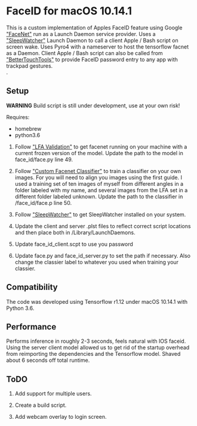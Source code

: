 # FaceID for macOS 10.14.1


This is a custom implementation of Apples FaceID feature using Google ["FaceNet"](https://github.com/davidsandberg/facenet) run as a Launch Daemon service provider. Uses a ["SleepWatcher"](https://www.bernhard-baehr.de) Launch Daemon to call a client Apple / Bash script on screen wake. Uses Pyro4 with a nameserver to host the tensorflow facnet as a Daemon. Client Apple / Bash script can also be called from ["BetterTouchTools"](https://folivora.ai) to provide FaceID password entry to any app with trackpad gestures.  
. 


## Setup

**WARNING**
Build script is still under development, use at your own risk!

Requires:
-   homebrew
-   python3.6 


1) Follow ["LFA Validation"](https://github.com/davidsandberg/facenet/wiki/Validate-on-lfw) to get facenet running on your machine with a current frozen version of the model. Update the path to the model in face_id/face.py line 49.

2) Follow ["Custom Facenet Classifier"](https://github.com/davidsandberg/facenet/wiki/Train-a-classifier-on-own-images) to train a classifier on your own images. For you will need to align you images using the first guide. I used a training set of ten images of myself from different angles in a folder labeled with my name, and several images from the LFA set in a different folder labeled unknown. Update the path to the classifier in /face_id/face.p line 50.

3) Follow ["SleepWatcher"](https://www.kodiakskorner.com/log/258) to get SleepWatcher installed on your system.

4) Update the client and server .plst files to reflect correct script locations and then place both in /Library/LaunchDaemons.

5) Update face_id_client.scpt to use you password

6) Update face.py and face_id_server.py to set the path if necessary. Also change the classier label to whatever you used when training your classier. 

## Compatibility
The code was developed using Tensorflow r1.12 under macOS 10.14.1 with Python 3.6. 


## Performance
Performs inference in roughly 2-3 seconds, feels natural with IOS faceid. Using the server client model allowed us to get rid of the startup overhead from reimporting the dependencies and the Tensorflow model. Shaved about 6 seconds off total runtime.


## ToDO
1) Add support for multiple users.

2) Create a build script.

3) Add webcam overlay to login screen.

